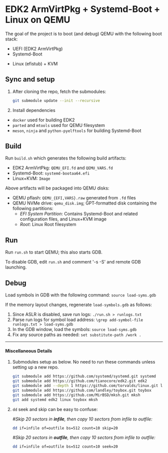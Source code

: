 # EDK2 ArmVirtPkg + Systemd-Boot + Linux on QEMU

The goal of the project is to boot (and debug) QEMU with the following boot stack:

- UEFI (EDK2 ArmVirtPkg)
- Systemd-Boot
* Linux (efistub) + KVM

## Sync and setup
1. After cloning the repo, fetch the submodules:

    ```sh
    git submodule update --init --recursive
    ```

1. Install dependencies
* `docker` used for building EDK2
* `parted` and `mtools` used for QEMU filesystem
* `meson`, `ninja` and `python-pyelftools` for building Systemd-Boot

## Build
Run `build.sh` which generates the following build artifacts:

* EDK2 ArmVirtPkg: `QEMU_EFI.fd` and `QEMU_VARS.fd`
* Systemd-Boot: `systemd-bootaa64.efi`
* Linux+KVM: `Image`

Above artifacts will be packaged into QEMU disks:

* QEMU pflash: `QEMU_{EFI,VARS}.raw` generated from `.fd` files
* QEMU NVMe drive: `qemu_disk.img`; GPT-formatted disk containing the following partitions:
  * _EFI System Partition_: Contains Systemd-Boot and related configuration files, and Linux+KVM image
  * _Root_: Linux Root filesystem

## Run
Run `run.sh` to start QEMU; this also starts GDB.

To disable GDB, edit `run.sh` and comment '-s -S' and remote GDB launching.

## Debug
Load symbols in GDB with the following command: `source load-syms.gdb`

If the memory layout changes, regenerate `load-symbols.gdb` as follows:

1. Since ASLR is disabled, save run logs: `./run.sh > runlogs.txt`
1. Parse run logs for symbol load address: `\grep add-symbol-file runlogs.txt > load-syms.gdb`
1. In the GDB window, load the symbols: `source load-syms.gdb`
1. Fix any source paths as needed: `set substitute-path /work .`

---

#### Miscellaneous Details

1. Submodules setup as below. No need to run these commands unless setting up a new repo.

    ```sh
    git submodule add https://github.com/systemd/systemd.git systemd
    git submodule add https://github.com/tianocore/edk2.git edk2
    git submodule add --depth 1 https://github.com/torvalds/linux.git linux
    git submodule add https://github.com/landley/toybox.git toybox
    git submodule add https://github.com/MirBSD/mksh.git mksh
    git add systemd edk2 linux toybox mksh
    ```

1. `dd` seek and skip can be easy to confuse:

   _#Skip 20 sectors in **infile**, then copy 10 sectors from infile to outfile:_

     ```sh
     dd if=infile of=outfile bs=512 count=10 skip=20
     ```

   _#Skip 20 sectors in **outfile**, then copy 10 sectors from infile to outfile:_

     ```sh
     dd if=infile of=outfile bs=512 count=10 seek=20
     ```

